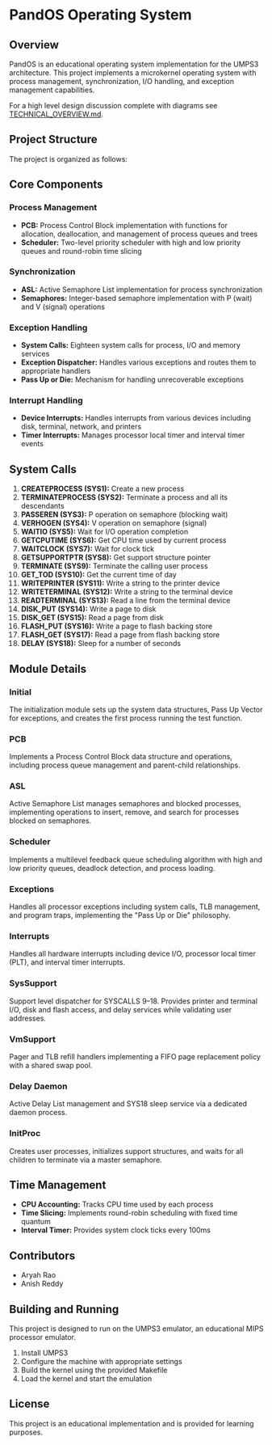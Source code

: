 # PandOS Operating System

## Overview
PandOS is an educational operating system implementation for the UMPS3 architecture. This project implements a microkernel operating system with process management, synchronization, I/O handling, and exception management capabilities.

For a high level design discussion complete with diagrams see [TECHNICAL_OVERVIEW.md](TECHNICAL_OVERVIEW.md).

## Project Structure
The project is organized as follows:

## Core Components

### Process Management
- **PCB:** Process Control Block implementation with functions for allocation, deallocation, and management of process queues and trees
- **Scheduler:** Two-level priority scheduler with high and low priority queues and round-robin time slicing

### Synchronization
- **ASL:** Active Semaphore List implementation for process synchronization
- **Semaphores:** Integer-based semaphore implementation with P (wait) and V (signal) operations

### Exception Handling
- **System Calls:** Eighteen system calls for process, I/O and memory services
- **Exception Dispatcher:** Handles various exceptions and routes them to appropriate handlers
- **Pass Up or Die:** Mechanism for handling unrecoverable exceptions

### Interrupt Handling
- **Device Interrupts:** Handles interrupts from various devices including disk, terminal, network, and printers
- **Timer Interrupts:** Manages processor local timer and interval timer events

## System Calls
1. **CREATEPROCESS (SYS1):** Create a new process
2. **TERMINATEPROCESS (SYS2):** Terminate a process and all its descendants
3. **PASSEREN (SYS3):** P operation on semaphore (blocking wait)
4. **VERHOGEN (SYS4):** V operation on semaphore (signal)
5. **WAITIO (SYS5):** Wait for I/O operation completion
6. **GETCPUTIME (SYS6):** Get CPU time used by current process
7. **WAITCLOCK (SYS7):** Wait for clock tick
8. **GETSUPPORTPTR (SYS8):** Get support structure pointer
9. **TERMINATE (SYS9):** Terminate the calling user process
10. **GET_TOD (SYS10):** Get the current time of day
11. **WRITEPRINTER (SYS11):** Write a string to the printer device
12. **WRITETERMINAL (SYS12):** Write a string to the terminal device
13. **READTERMINAL (SYS13):** Read a line from the terminal device
14. **DISK_PUT (SYS14):** Write a page to disk
15. **DISK_GET (SYS15):** Read a page from disk
16. **FLASH_PUT (SYS16):** Write a page to flash backing store
17. **FLASH_GET (SYS17):** Read a page from flash backing store
18. **DELAY (SYS18):** Sleep for a number of seconds

## Module Details

### Initial
The initialization module sets up the system data structures, Pass Up Vector for exceptions, and creates the first process running the test function.

### PCB
Implements a Process Control Block data structure and operations, including process queue management and parent-child relationships.

### ASL
Active Semaphore List manages semaphores and blocked processes, implementing operations to insert, remove, and search for processes blocked on semaphores.

### Scheduler
Implements a multilevel feedback queue scheduling algorithm with high and low priority queues, deadlock detection, and process loading.

### Exceptions
Handles all processor exceptions including system calls, TLB management, and program traps, implementing the "Pass Up or Die" philosophy.

### Interrupts
Handles all hardware interrupts including device I/O, processor local timer (PLT), and interval timer interrupts.

### SysSupport
Support level dispatcher for SYSCALLS 9–18. Provides printer and terminal I/O, disk and flash access, and delay services while validating user addresses.

### VmSupport
Pager and TLB refill handlers implementing a FIFO page replacement policy with a shared swap pool.

### Delay Daemon
Active Delay List management and SYS18 sleep service via a dedicated daemon process.

### InitProc
Creates user processes, initializes support structures, and waits for all children to terminate via a master semaphore.

## Time Management
- **CPU Accounting:** Tracks CPU time used by each process
- **Time Slicing:** Implements round-robin scheduling with fixed time quantum
- **Interval Timer:** Provides system clock ticks every 100ms

## Contributors
- Aryah Rao
- Anish Reddy

## Building and Running
This project is designed to run on the UMPS3 emulator, an educational MIPS processor emulator.

1. Install UMPS3
2. Configure the machine with appropriate settings
3. Build the kernel using the provided Makefile
4. Load the kernel and start the emulation

## License
This project is an educational implementation and is provided for learning purposes.
